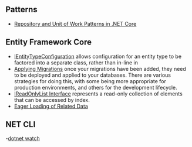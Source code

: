## Patterns
- [Repository and Unit of Work Patterns in .NET Core](https://www.linkedin.com/pulse/repository-unit-work-patterns-net-core-dimitar-iliev/)
## Entity Framework Core

- [IEntityTypeConfiguration](https://learn.microsoft.com/en-us/dotnet/api/microsoft.entityframeworkcore.ientitytypeconfiguration-1?view=efcore-7.0) allows configuration for an entity type to be factored into a separate class, rather than in-line in
- [Applying Migrations](https://learn.microsoft.com/en-us/ef/core/managing-schemas/migrations/applying?tabs=dotnet-core-cli) once your migrations have been added, they need to be deployed and applied to your databases. There are various strategies for doing this, with some being more appropriate for production environments, and others for the development lifecycle.
- [IReadOnlyList<T> Interface](https://learn.microsoft.com/en-us/dotnet/api/system.collections.generic.ireadonlylist-1?view=net-7.0) represents a read-only collection of elements that can be accessed by index.
- [Eager Loading of Related Data](https://learn.microsoft.com/en-us/ef/core/querying/related-data/eager) 

## NET CLI
-[dotnet watch](https://learn.microsoft.com/en-us/dotnet/core/tools/dotnet-watch)
